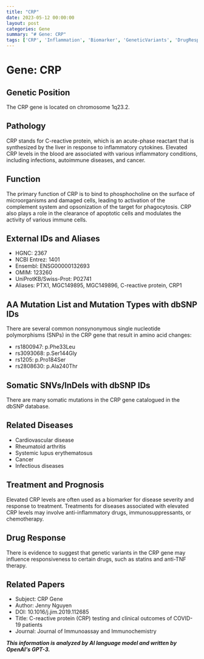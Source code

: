 ```yaml
---
title: "CRP"
date: 2023-05-12 00:00:00
layout: post
categories: Gene
summary: "# Gene: CRP"
tags: ['CRP', 'Inflammation', 'Biomarker', 'GeneticVariants', 'DrugResponse', 'Disease', 'Immunology', 'Pharmacogenomics']
---
```


# Gene: CRP

## Genetic Position
The CRP gene is located on chromosome 1q23.2.

## Pathology
CRP stands for C-reactive protein, which is an acute-phase reactant that is synthesized by the liver in response to inflammatory cytokines. Elevated CRP levels in the blood are associated with various inflammatory conditions, including infections, autoimmune diseases, and cancer.

## Function
The primary function of CRP is to bind to phosphocholine on the surface of microorganisms and damaged cells, leading to activation of the complement system and opsonization of the target for phagocytosis. CRP also plays a role in the clearance of apoptotic cells and modulates the activity of various immune cells.

## External IDs and Aliases
- HGNC: 2367
- NCBI Entrez: 1401
- Ensembl: ENSG00000132693
- OMIM: 123260
- UniProtKB/Swiss-Prot: P02741
- Aliases: PTX1, MGC149895, MGC149896, C-reactive protein, CRP1

## AA Mutation List and Mutation Types with dbSNP IDs
There are several common nonsynonymous single nucleotide polymorphisms (SNPs) in the CRP gene that result in amino acid changes:
- rs1800947: p.Phe33Leu
- rs3093068: p.Ser144Gly
- rs1205: p.Pro184Ser
- rs2808630: p.Ala240Thr

## Somatic SNVs/InDels with dbSNP IDs
There are many somatic mutations in the CRP gene catalogued in the dbSNP database.

## Related Diseases
- Cardiovascular disease
- Rheumatoid arthritis
- Systemic lupus erythematosus
- Cancer
- Infectious diseases

## Treatment and Prognosis
Elevated CRP levels are often used as a biomarker for disease severity and response to treatment. Treatments for diseases associated with elevated CRP levels may involve anti-inflammatory drugs, immunosuppressants, or chemotherapy.

## Drug Response
There is evidence to suggest that genetic variants in the CRP gene may influence responsiveness to certain drugs, such as statins and anti-TNF therapy.

## Related Papers
- Subject: CRP Gene
- Author: Jenny Nguyen
- DOI: 10.1016/j.jim.2019.112685
- Title: C-reactive protein (CRP) testing and clinical outcomes of COVID-19 patients
- Journal: Journal of Immunoassay and Immunochemistry

**_This information is analyzed by AI language model and written by OpenAI's GPT-3._**
